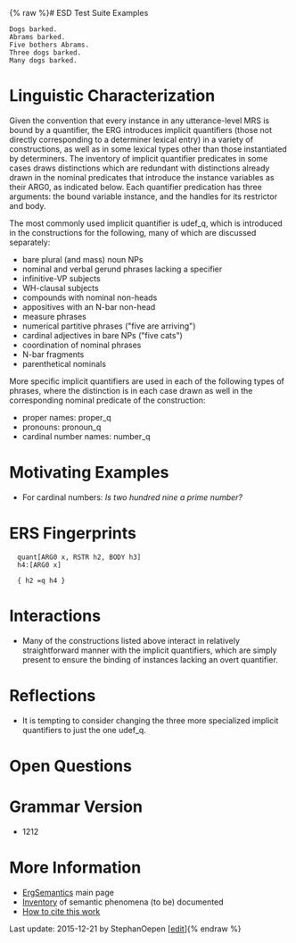 {% raw %}# ESD Test Suite Examples

    Dogs barked.
    Abrams barked.
    Five bothers Abrams.
    Three dogs barked.
    Many dogs barked.

# Linguistic Characterization

Given the convention that every instance in any utterance-level MRS is
bound by a quantifier, the ERG introduces implicit quantifiers (those
not directly corresponding to a determiner lexical entry) in a variety
of constructions, as well as in some lexical types other than those
instantiated by determiners. The inventory of implicit quantifier
predicates in some cases draws distinctions which are redundant with
distinctions already drawn in the nominal predicates that introduce the
instance variables as their ARG0, as indicated below. Each quantifier
predication has three arguments: the bound variable instance, and the
handles for its restrictor and body.

The most commonly used implicit quantifier is udef\_q, which is
introduced in the constructions for the following, many of which are
discussed separately:

- bare plural (and mass) noun NPs
- nominal and verbal gerund phrases lacking a specifier
- infinitive-VP subjects
- WH-clausal subjects
- compounds with nominal non-heads
- appositives with an N-bar non-head
- measure phrases
- numerical partitive phrases ("five are arriving")
- cardinal adjectives in bare NPs ("five cats")
- coordination of nominal phrases
- N-bar fragments
- parenthetical nominals

More specific implicit quantifiers are used in each of the following
types of phrases, where the distinction is in each case drawn as well in
the corresponding nominal predicate of the construction:

- proper names: proper\_q
- pronouns: pronoun\_q
- cardinal number names: number\_q

# Motivating Examples

- For cardinal numbers: *Is two hundred nine a prime number?*

# ERS Fingerprints

      quant[ARG0 x, RSTR h2, BODY h3]
      h4:[ARG0 x]
    
      { h2 =q h4 }

# Interactions

- Many of the constructions listed above interact in relatively
straightforward manner with the implicit quantifiers, which are
simply present to ensure the binding of instances lacking an overt
quantifier.

# Reflections

- It is tempting to consider changing the three more specialized
implicit quantifiers to just the one udef\_q.

# Open Questions

# Grammar Version

- 1212

# More Information

- [ErgSemantics](https://blog.inductorsoftware.com/docsproto/erg/ErgSemantics) main page
- [Inventory](https://blog.inductorsoftware.com/docsproto/erg/ErgSemantics_Inventory) of semantic phenomena (to be)
documented
- [How to cite this work](https://blog.inductorsoftware.com/docsproto/erg/ErgSemantics_HowToCite)

Last update: 2015-12-21 by StephanOepen [[edit](https://github.com/delph-in/docs/wiki/ErgSemantics_ImplicitQuantifiers/_edit)]{% endraw %}